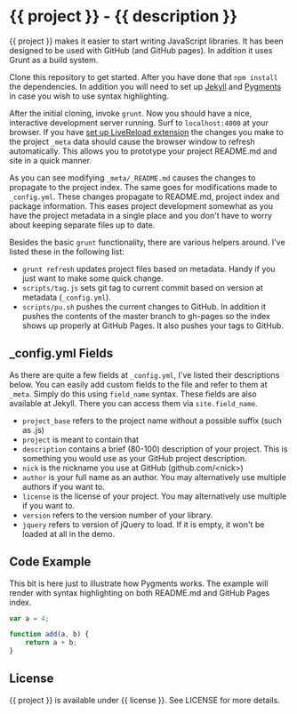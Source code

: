 # {{ project }} - {{ description }}

{{ project }} makes it easier to start writing JavaScript libraries. It has been
designed to be used with GitHub (and GitHub pages). In addition it uses Grunt
as a build system.

Clone this repository to get started. After you have done that `npm install`
the dependencies. In addition you will need to set up
[Jekyll](https://github.com/mojombo/jekyll) and [Pygments](http://pygments.org/)
in case you wish to use syntax highlighting.

After the initial cloning, invoke `grunt`. Now you should have a nice, interactive
development server running. Surf to `localhost:4000` at your browser. If you have
[set up LiveReload 
extension](http://feedback.livereload.com/knowledgebase/articles/86242-how-do-i-install-and-use-the-browser-extensions-)
the changes you make to the project `_meta` data should cause the browser
window to refresh automatically. This allows you to prototype your project
README.md and site in a quick manner.

As you can see modifying `_meta/_README.md` causes the changes to propagate to
the project index. The same goes for modifications made to `_config.yml`. These
changes propagate to README.md, project index and package information. This
eases project development somewhat as you have the project metadata in a single
place and you don't have to worry about keeping separate files up to date.

Besides the basic `grunt` functionality, there are various helpers around. I've
listed these in the following list:

* `grunt refresh` updates project files based on metadata. Handy if you just
want to make some quick change.
* `scripts/tag.js` sets git tag to current commit based on version at metadata
(`_config.yml`).
* `scripts/pu.sh` pushes the current changes to GitHub. In addition it pushes
the contents of the master branch to gh-pages so the index shows up properly at
GitHub Pages. It also pushes your tags to GitHub.

## \_config.yml Fields

As there are quite a few fields at `_config.yml`, I've listed their
descriptions below. You can easily add custom fields to the file and refer to
them at `_meta`. Simply do this using `field_name` syntax. These fields
are also available at Jekyll. There you can access them via `site.field_name`.

* `project_base` refers to the project name without a possible suffix (such as .js)
* `project` is meant to contain that
* `description` contains a brief (80-100) description of your project. This is
something you would use as your GitHub project description.
* `nick` is the nickname you use at GitHub (github.com/&lt;nick&gt;)
* `author` is your full name as an author. You may alternatively use multiple
authors if you want to.
* `license` is the license of your project. You may alternatively use multiple
if you want to.
* `version` refers to the version number of your library.
* `jquery` refers to version of jQuery to load. If it is empty, it won't
be loaded at all in the demo.

## Code Example

This bit is here just to illustrate how Pygments works. The example will render
with syntax highlighting on both README.md and GitHub Pages index.

``` js
var a = 4;

function add(a, b) {
    return a + b;
}
```

## License

{{ project }} is available under {{ license }}. See LICENSE for more details.
